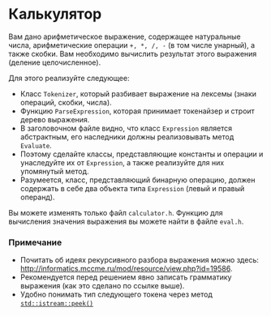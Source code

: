 # Калькулятор

Вам дано арифметическое выражение, содержащее натуральные числа, арифметические операции `+, *, /, -` (в том числе унарный),
а также скобки. Вам необходимо вычислить результат этого выражения (деление целочисленное).

Для этого реализуйте следующее:

* Класс `Tokenizer`, который разбивает выражение на лексемы (знаки операций, скобки, числа).
* Функцию `ParseExpression`, которая принимает токенайзер и строит дерево выражения.
* В заголовочном файле видно, что класс `Expression` является абстрактным,
его наследники должны реализовывать метод `Evaluate`.
* Поэтому сделайте классы, представляющие константы и операции и унаследуйте их от `Expression`,
а также реализуйте для них упомянутый метод.
* Разумеется, класс, представляющий бинарную операцию,
должен содержать в себе два объекта типа `Expression` (левый и правый операнд).

Вы можете изменять только файл `calculator.h`.
Функцию для вычисления значения выражения вы можете найти в файле `eval.h`.

### Примечание

* Почитать об идеях рекурсивного разбора выражения можно здесь: http://informatics.mccme.ru/mod/resource/view.php?id=19586.
* Рекомендуется перед решением явно записать грамматику выражения (как это сделано по ссылке выше).
* Удобно понимать тип следующего токена через метод [`std::istream::peek()`](https://en.cppreference.com/w/cpp/io/basic_istream/peek)
